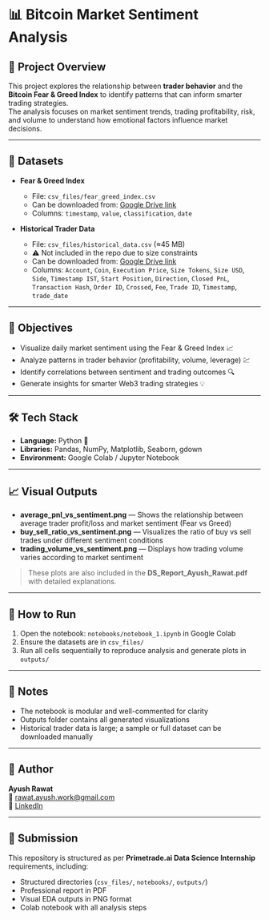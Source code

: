 # 📊 Bitcoin Market Sentiment Analysis

## 🧠 Project Overview
This project explores the relationship between **trader behavior** and the **Bitcoin Fear & Greed Index** to identify patterns that can inform smarter trading strategies.  
The analysis focuses on market sentiment trends, trading profitability, risk, and volume to understand how emotional factors influence market decisions.

---

## 📂 Datasets

- **Fear & Greed Index**
  - File: `csv_files/fear_greed_index.csv`
  - Can be downloaded from: [Google Drive link](https://drive.google.com/file/d/1PgQC0tO8XN-wqkNyghWc_-mnrYv_nhSf/view?usp=sharing)
  - Columns: `timestamp`, `value`, `classification`, `date`

- **Historical Trader Data**
  - File: `csv_files/historical_data.csv` (≈45 MB)
  - ⚠️ Not included in the repo due to size constraints
  - Can be downloaded from: [Google Drive link](https://drive.google.com/file/d/1IAfLZwu6rJzyWKgBToqwSmmVYU6VbjVs/view?usp=sharing)
  - Columns: `Account`, `Coin`, `Execution Price`, `Size Tokens`, `Size USD`, `Side`, `Timestamp IST`, `Start Position`, `Direction`, `Closed PnL`, `Transaction Hash`, `Order ID`, `Crossed`, `Fee`, `Trade ID`, `Timestamp`, `trade_date`  

---

## 🧪 Objectives

- Visualize daily market sentiment using the Fear & Greed Index 📈  
- Analyze patterns in trader behavior (profitability, volume, leverage) 💹  
- Identify correlations between sentiment and trading outcomes 🔍  
- Generate insights for smarter Web3 trading strategies 💡  

---

## 🛠 Tech Stack

- **Language:** Python 🐍  
- **Libraries:** Pandas, NumPy, Matplotlib, Seaborn, gdown
- **Environment:** Google Colab / Jupyter Notebook  

---

## 📈 Visual Outputs

- **average_pnl_vs_sentiment.png** — Shows the relationship between average trader profit/loss and market sentiment (Fear vs Greed)
- **buy_sell_ratio_vs_sentiment.png** — Visualizes the ratio of buy vs sell trades under different sentiment conditions  
- **trading_volume_vs_sentiment.png** — Displays how trading volume varies according to market sentiment  

> These plots are also included in the **DS_Report_Ayush_Rawat.pdf** with detailed explanations.

---

## 🚀 How to Run

1. Open the notebook: `notebooks/notebook_1.ipynb` in Google Colab  
2. Ensure the datasets are in `csv_files/`  
3. Run all cells sequentially to reproduce analysis and generate plots in `outputs/`

---

## 📝 Notes

- The notebook is modular and well-commented for clarity  
- Outputs folder contains all generated visualizations  
- Historical trader data is large; a sample or full dataset can be downloaded manually

---

## 👤 Author

**Ayush Rawat**  
📧 [rawat.ayush.work@gmail.com](mailto:rawat.ayush.work@gmail.com)  
🔗 [LinkedIn](https://www.linkedin.com/in/ayushrawat20)

---

## 📌 Submission

This repository is structured as per **Primetrade.ai Data Science Internship** requirements, including:

- Structured directories (`csv_files/`, `notebooks/`, `outputs/`)  
- Professional report in PDF  
- Visual EDA outputs in PNG format  
- Colab notebook with all analysis steps
